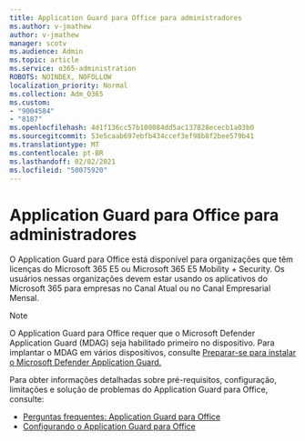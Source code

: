 ```yaml
---
title: Application Guard para Office para administradores
ms.author: v-jmathew
author: v-jmathew
manager: scotv
ms.audience: Admin
ms.topic: article
ms.service: o365-administration
ROBOTS: NOINDEX, NOFOLLOW
localization_priority: Normal
ms.collection: Adm_O365
ms.custom:
- "9004584"
- "8187"
ms.openlocfilehash: 4d1f136cc57b100084dd5ac137828ececb1a03b0
ms.sourcegitcommit: 53e5caab697ebfb434ccef3ef98b8f2bee579b41
ms.translationtype: MT
ms.contentlocale: pt-BR
ms.lasthandoff: 02/02/2021
ms.locfileid: "50075920"
---
```

# <a name="application-guard-for-office-for-admins"></a>Application Guard para Office para administradores

O Application Guard para Office está disponível para organizações que têm licenças do Microsoft 365 E5 ou Microsoft 365 E5 Mobility + Security. Os usuários nessas organizações devem estar usando os aplicativos do Microsoft 365 para empresas no Canal Atual ou no Canal Empresarial Mensal.

> [!NOTE]
> O Application Guard para Office requer que o Microsoft Defender Application Guard (MDAG) seja habilitado primeiro no dispositivo. Para implantar o MDAG em vários dispositivos, consulte [Preparar-se para instalar o Microsoft Defender Application Guard.](https://docs.microsoft.com/windows/security/threat-protection/microsoft-defender-application-guard/install-md-app-guard)

Para obter informações detalhadas sobre pré-requisitos, configuração, limitações e solução de problemas do Application Guard para Office, consulte:

- [Perguntas frequentes: Application Guard para Office](https://support.microsoft.com/office/application-guard-for-office-9e0fb9c2-ffad-43bf-8ba3-78f785fdba46)
- [Configurando o Application Guard para Office](https://docs.microsoft.com/microsoft-365/security/office-365-security/install-app-guard)
